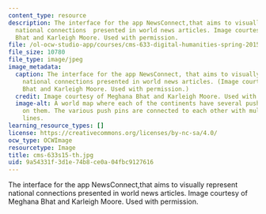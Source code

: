 ```yaml
---
content_type: resource
description: The interface for the app NewsConnect,that aims to visually represent
  national connections  presented in world news articles. Image courtesy of Meghana
  Bhat and Karleigh Moore. Used with permission.
file: /ol-ocw-studio-app/courses/cms-633-digital-humanities-spring-2015/9a54331f3d1e74b8ce0a04fbc9127616_cms-633s15-th.jpg
file_size: 10780
file_type: image/jpeg
image_metadata:
  caption: The interface for the app NewsConnect, that aims to visually represent
    national connections presented in world news articles. (Image courtesy of Meghana
    Bhat and Karleigh Moore. Used with permission.)
  credit: Image courtesy of Meghana Bhat and Karleigh Moore. Used with permission.
  image-alt: A world map where each of the continents have several push pin icons
    on them. The various push pins are connected to each other with multi-colored
    lines.
learning_resource_types: []
license: https://creativecommons.org/licenses/by-nc-sa/4.0/
ocw_type: OCWImage
resourcetype: Image
title: cms-633s15-th.jpg
uid: 9a54331f-3d1e-74b8-ce0a-04fbc9127616
---
```

The interface for the app NewsConnect,that aims to visually represent national connections  presented in world news articles. Image courtesy of Meghana Bhat and Karleigh Moore. Used with permission.